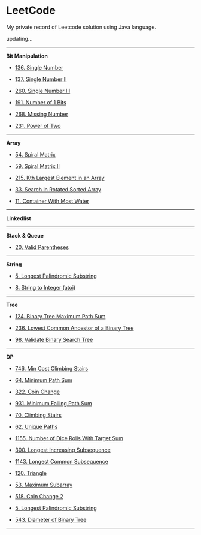 # LeetCode
My private record of Leetcode solution using Java language.

updating...

* * *

**Bit Manipulation**

* [136. Single Number](https://github.com/Woodyiiiiiii/LeetCode/issues/2)

* [137. Single Number II](https://github.com/Woodyiiiiiii/LeetCode/issues/3)

* [260. Single Number III](https://github.com/Woodyiiiiiii/LeetCode/issues/4)

* [191. Number of 1 Bits](https://github.com/Woodyiiiiiii/LeetCode/issues/5)

* [268. Missing Number](https://github.com/Woodyiiiiiii/LeetCode/issues/6)

* [231. Power of Two](https://github.com/Woodyiiiiiii/LeetCode/issues/7)

* * *

**Array**

* [54. Spiral Matrix](https://github.com/Woodyiiiiiii/LeetCode/issues/15)

* [59. Spiral Matrix II](https://github.com/Woodyiiiiiii/LeetCode/issues/16)

* [215. Kth Largest Element in an Array](https://github.com/Woodyiiiiiii/LeetCode/issues/17)

* [33. Search in Rotated Sorted Array](https://github.com/Woodyiiiiiii/LeetCode/issues/19)

* [11. Container With Most Water](https://github.com/Woodyiiiiiii/LeetCode/issues/27)

* * *

**Linkedlist**

* * *

**Stack & Queue**

* [20. Valid Parentheses](https://github.com/Woodyiiiiiii/LeetCode/issues/30)

* * *
**String**

* [5. Longest Palindromic Substring](https://github.com/Woodyiiiiiii/LeetCode/issues/28)

* [8. String to Integer (atoi)](https://github.com/Woodyiiiiiii/LeetCode/issues/31)

* * *

**Tree**

* [124. Binary Tree Maximum Path Sum](https://github.com/Woodyiiiiiii/LeetCode/issues/18)

* [236. Lowest Common Ancestor of a Binary Tree](https://github.com/Woodyiiiiiii/LeetCode/issues/25)

* [98. Validate Binary Search Tree](https://github.com/Woodyiiiiiii/LeetCode/issues/26)

* * *

**DP**


* [746. Min Cost Climbing Stairs](https://github.com/Woodyiiiiiii/LeetCode/issues/8)

* [64. Minimum Path Sum](https://github.com/Woodyiiiiiii/LeetCode/issues/9)

* [322. Coin Change](https://github.com/Woodyiiiiiii/LeetCode/issues/10)

* [931. Minimum Falling Path Sum](https://github.com/Woodyiiiiiii/LeetCode/issues/11)

* [70. Climbing Stairs](https://github.com/Woodyiiiiiii/LeetCode/issues/12)

* [62. Unique Paths](https://github.com/Woodyiiiiiii/LeetCode/issues/13)

* [1155. Number of Dice Rolls With Target Sum](https://github.com/Woodyiiiiiii/LeetCode/issues/14)

* [300. Longest Increasing Subsequence](https://github.com/Woodyiiiiiii/LeetCode/issues/20)

* [1143. Longest Common Subsequence](https://github.com/Woodyiiiiiii/LeetCode/issues/21)

* [120. Triangle](https://github.com/Woodyiiiiiii/LeetCode/issues/22)

* [53. Maximum Subarray](https://github.com/Woodyiiiiiii/LeetCode/issues/23)

* [518. Coin Change 2](https://github.com/Woodyiiiiiii/LeetCode/issues/24)

* [5. Longest Palindromic Substring](https://github.com/Woodyiiiiiii/LeetCode/issues/28)

* [543. Diameter of Binary Tree](https://github.com/Woodyiiiiiii/LeetCode/issues/29)

* * *
